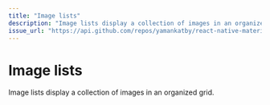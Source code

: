 ```yaml
---
title: "Image lists"
description: "Image lists display a collection of images in an organized grid."
issue_url: "https://api.github.com/repos/yamankatby/react-native-material/issues/16"
---
```


# Image lists

Image lists display a collection of images in an organized grid.
